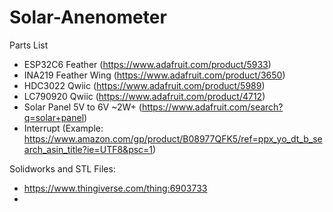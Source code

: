# Solar-Anenometer

  Parts List
  + ESP32C6 Feather (https://www.adafruit.com/product/5933)
  + INA219 Feather Wing (https://www.adafruit.com/product/3650)
  + HDC3022 Qwiic (https://www.adafruit.com/product/5989)
  + LC790920 Qwiic (https://www.adafruit.com/product/4712)
  + Solar Panel 5V to 6V ~2W+ (https://www.adafruit.com/search?q=solar+panel)
  + Interrupt (Example: https://www.amazon.com/gp/product/B08977QFK5/ref=ppx_yo_dt_b_search_asin_title?ie=UTF8&psc=1)

  Solidworks and STL Files:
  + https://www.thingiverse.com/thing:6903733
  + 
  
  
